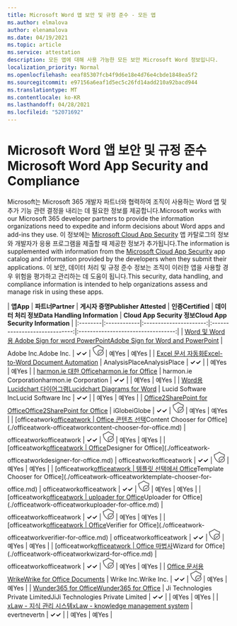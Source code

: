 ```yaml
---
title: Microsoft Word 앱 보안 및 규정 준수 - 모든 앱
ms.author: elmalova
author: elenamalova
ms.date: 04/19/2021
ms.topic: article
ms.service: attestation
description: 모든 앱에 대해 사용 가능한 모든 보안 Microsoft Word 정보입니다.
localization_priority: Normal
ms.openlocfilehash: eeaf85307fcb4f9d6e18e4d76e4cbde1848ea5f2
ms.sourcegitcommit: e97156a6eaf1d5ec5c26fd14add210a92bacd944
ms.translationtype: MT
ms.contentlocale: ko-KR
ms.lasthandoff: 04/28/2021
ms.locfileid: "52071692"
---
```

# <a name="microsoft-word-app-security-and-compliance"></a><span data-ttu-id="07a6b-103">Microsoft Word 앱 보안 및 규정 준수</span><span class="sxs-lookup"><span data-stu-id="07a6b-103">Microsoft Word App Security and Compliance</span></span>

<span data-ttu-id="07a6b-104">Microsoft는 Microsoft 365 개발자 파트너와 협력하여 조직이 사용하는 Word 앱 및 추가 기능 관련 결정을 내리는 데 필요한 정보를 제공합니다.</span><span class="sxs-lookup"><span data-stu-id="07a6b-104">Microsoft works with our Microsoft 365 developer partners to provide the information organizations need to expedite and inform decisions about Word apps and add-ins they use.</span></span> <span data-ttu-id="07a6b-105">이 정보에는 [Microsoft Cloud App Security](https://www.microsoft.com/en-us/enterprise-mobility-security/cloud-app-security) 앱 카탈로그의 정보와 개발자가 응용 프로그램을 제출할 때 제공한 정보가 추가됩니다.</span><span class="sxs-lookup"><span data-stu-id="07a6b-105">The information is supplemented with information from the [Microsoft Cloud App Security](https://www.microsoft.com/en-us/enterprise-mobility-security/cloud-app-security) app catalog and information provided by the developers when they submit their applications.</span></span> <span data-ttu-id="07a6b-106">이 보안, 데이터 처리 및 규정 준수 정보는 조직이 이러한 앱을 사용할 경우 위험을 평가하고 관리하는 데 도움이 됩니다.</span><span class="sxs-lookup"><span data-stu-id="07a6b-106">This security, data handling, and compliance information is intended to help organizations assess and manage risk in using these apps.</span></span>

| <span data-ttu-id="07a6b-107">**앱**</span><span class="sxs-lookup"><span data-stu-id="07a6b-107">**App**</span></span> | <span data-ttu-id="07a6b-108">**파트너**</span><span class="sxs-lookup"><span data-stu-id="07a6b-108">**Partner**</span></span> | <span data-ttu-id="07a6b-109">**게시자 증명**</span><span class="sxs-lookup"><span data-stu-id="07a6b-109">**Publisher Attested**</span></span> | <span data-ttu-id="07a6b-110">**인증**</span><span class="sxs-lookup"><span data-stu-id="07a6b-110">**Certified**</span></span> | <span data-ttu-id="07a6b-111">**데이터 처리 정보**</span><span class="sxs-lookup"><span data-stu-id="07a6b-111">**Data Handling Information**</span></span> | <span data-ttu-id="07a6b-112">**Cloud App Security 정보**</span><span class="sxs-lookup"><span data-stu-id="07a6b-112">**Cloud App Security Information**</span></span> |
|:--------|:------------|:----------------------:|:-----------------------------:|:----------------------------------:|
| [<span data-ttu-id="07a6b-113">Word 및 Word용 Adobe Sign for word PowerPoint</span><span class="sxs-lookup"><span data-stu-id="07a6b-113">Adobe Sign for Word and PowerPoint</span></span>](./adobe-inc-sign-for-word-and-powerpoint.md) | <span data-ttu-id="07a6b-114">Adobe Inc.</span><span class="sxs-lookup"><span data-stu-id="07a6b-114">Adobe Inc.</span></span> | <span data-ttu-id="07a6b-115">**✓**</span><span class="sxs-lookup"><span data-stu-id="07a6b-115">**✓**</span></span> | <img alt="Certified application badge" src="../media/certified-badge.png" height="25" width="25" /> | <span data-ttu-id="07a6b-116">예</span><span class="sxs-lookup"><span data-stu-id="07a6b-116">Yes</span></span> | <span data-ttu-id="07a6b-117">예</span><span class="sxs-lookup"><span data-stu-id="07a6b-117">Yes</span></span> |
| [<span data-ttu-id="07a6b-118">Excel 문서 자동화</span><span class="sxs-lookup"><span data-stu-id="07a6b-118">Excel-to-Word Document Automation</span></span>](./analysisplace-excel-to-word-document-automation.md) | <span data-ttu-id="07a6b-119">AnalysisPlace</span><span class="sxs-lookup"><span data-stu-id="07a6b-119">AnalysisPlace</span></span> | <span data-ttu-id="07a6b-120">**✓**</span><span class="sxs-lookup"><span data-stu-id="07a6b-120">**✓**</span></span> |  | <span data-ttu-id="07a6b-121">예</span><span class="sxs-lookup"><span data-stu-id="07a6b-121">Yes</span></span> | <span data-ttu-id="07a6b-122">예</span><span class="sxs-lookup"><span data-stu-id="07a6b-122">Yes</span></span> |
| [<span data-ttu-id="07a6b-123">harmon.ie 대한 Office</span><span class="sxs-lookup"><span data-stu-id="07a6b-123">harmon.ie for Office</span></span>](./harmonie-corporation-for-office.md) | <span data-ttu-id="07a6b-124">harmon.ie Corporation</span><span class="sxs-lookup"><span data-stu-id="07a6b-124">harmon.ie Corporation</span></span> | <span data-ttu-id="07a6b-125">**✓**</span><span class="sxs-lookup"><span data-stu-id="07a6b-125">**✓**</span></span> |  | <span data-ttu-id="07a6b-126">예</span><span class="sxs-lookup"><span data-stu-id="07a6b-126">Yes</span></span> | <span data-ttu-id="07a6b-127">예</span><span class="sxs-lookup"><span data-stu-id="07a6b-127">Yes</span></span> |
| [<span data-ttu-id="07a6b-128">Word용 Lucidchart 다이어그램</span><span class="sxs-lookup"><span data-stu-id="07a6b-128">Lucidchart Diagrams for Word</span></span>](./lucid-software-inc-lucidchart-diagrams-for-word.md) | <span data-ttu-id="07a6b-129">Lucid Software Inc</span><span class="sxs-lookup"><span data-stu-id="07a6b-129">Lucid Software Inc</span></span> | <span data-ttu-id="07a6b-130">**✓**</span><span class="sxs-lookup"><span data-stu-id="07a6b-130">**✓**</span></span> |  | <span data-ttu-id="07a6b-131">예</span><span class="sxs-lookup"><span data-stu-id="07a6b-131">Yes</span></span> | <span data-ttu-id="07a6b-132">예</span><span class="sxs-lookup"><span data-stu-id="07a6b-132">Yes</span></span> |
| [<span data-ttu-id="07a6b-133">Office2SharePoint for Office</span><span class="sxs-lookup"><span data-stu-id="07a6b-133">Office2SharePoint for Office</span></span>](./iglobe-office2sharepoint-for-office.md) | <span data-ttu-id="07a6b-134">iGlobe</span><span class="sxs-lookup"><span data-stu-id="07a6b-134">iGlobe</span></span> | <span data-ttu-id="07a6b-135">**✓**</span><span class="sxs-lookup"><span data-stu-id="07a6b-135">**✓**</span></span> | <img alt="Certified application badge" src="../media/certified-badge.png" height="25" width="25" /> | <span data-ttu-id="07a6b-136">예</span><span class="sxs-lookup"><span data-stu-id="07a6b-136">Yes</span></span> | <span data-ttu-id="07a6b-137">예</span><span class="sxs-lookup"><span data-stu-id="07a6b-137">Yes</span></span> |
| <span data-ttu-id="07a6b-138">[officeatwork</span><span class="sxs-lookup"><span data-stu-id="07a6b-138">[officeatwork</span></span> | <span data-ttu-id="07a6b-139">Office 콘텐츠 선택](./officeatwork-officeatworkcontent-chooser-for-office.md)</span><span class="sxs-lookup"><span data-stu-id="07a6b-139">Content Chooser for Office](./officeatwork-officeatworkcontent-chooser-for-office.md)</span></span> | <span data-ttu-id="07a6b-140">officeatwork</span><span class="sxs-lookup"><span data-stu-id="07a6b-140">officeatwork</span></span> | <span data-ttu-id="07a6b-141">**✓**</span><span class="sxs-lookup"><span data-stu-id="07a6b-141">**✓**</span></span> | <img alt="Certified application badge" src="../media/certified-badge.png" height="25" width="25" /> | <span data-ttu-id="07a6b-142">예</span><span class="sxs-lookup"><span data-stu-id="07a6b-142">Yes</span></span> | <span data-ttu-id="07a6b-143">예</span><span class="sxs-lookup"><span data-stu-id="07a6b-143">Yes</span></span> |
| <span data-ttu-id="07a6b-144">[officeatwork</span><span class="sxs-lookup"><span data-stu-id="07a6b-144">[officeatwork</span></span> | <span data-ttu-id="07a6b-145">Office](./officeatwork-officeatworkdesigner-for-office.md)</span><span class="sxs-lookup"><span data-stu-id="07a6b-145">Designer for Office](./officeatwork-officeatworkdesigner-for-office.md)</span></span> | <span data-ttu-id="07a6b-146">officeatwork</span><span class="sxs-lookup"><span data-stu-id="07a6b-146">officeatwork</span></span> | <span data-ttu-id="07a6b-147">**✓**</span><span class="sxs-lookup"><span data-stu-id="07a6b-147">**✓**</span></span> | <img alt="Certified application badge" src="../media/certified-badge.png" height="25" width="25" /> | <span data-ttu-id="07a6b-148">예</span><span class="sxs-lookup"><span data-stu-id="07a6b-148">Yes</span></span> | <span data-ttu-id="07a6b-149">예</span><span class="sxs-lookup"><span data-stu-id="07a6b-149">Yes</span></span> |
| <span data-ttu-id="07a6b-150">[officeatwork</span><span class="sxs-lookup"><span data-stu-id="07a6b-150">[officeatwork</span></span> | <span data-ttu-id="07a6b-151">템플릿 선택에서 Office](./officeatwork-officeatworktemplate-chooser-for-office.md)</span><span class="sxs-lookup"><span data-stu-id="07a6b-151">Template Chooser for Office](./officeatwork-officeatworktemplate-chooser-for-office.md)</span></span> | <span data-ttu-id="07a6b-152">officeatwork</span><span class="sxs-lookup"><span data-stu-id="07a6b-152">officeatwork</span></span> | <span data-ttu-id="07a6b-153">**✓**</span><span class="sxs-lookup"><span data-stu-id="07a6b-153">**✓**</span></span> | <img alt="Certified application badge" src="../media/certified-badge.png" height="25" width="25" /> | <span data-ttu-id="07a6b-154">예</span><span class="sxs-lookup"><span data-stu-id="07a6b-154">Yes</span></span> | <span data-ttu-id="07a6b-155">예</span><span class="sxs-lookup"><span data-stu-id="07a6b-155">Yes</span></span> |
| <span data-ttu-id="07a6b-156">[officeatwork</span><span class="sxs-lookup"><span data-stu-id="07a6b-156">[officeatwork</span></span> | <span data-ttu-id="07a6b-157">uploader for Office](./officeatwork-officeatworkuploader-for-office.md)</span><span class="sxs-lookup"><span data-stu-id="07a6b-157">Uploader for Office](./officeatwork-officeatworkuploader-for-office.md)</span></span> | <span data-ttu-id="07a6b-158">officeatwork</span><span class="sxs-lookup"><span data-stu-id="07a6b-158">officeatwork</span></span> | <span data-ttu-id="07a6b-159">**✓**</span><span class="sxs-lookup"><span data-stu-id="07a6b-159">**✓**</span></span> | <img alt="Certified application badge" src="../media/certified-badge.png" height="25" width="25" /> | <span data-ttu-id="07a6b-160">예</span><span class="sxs-lookup"><span data-stu-id="07a6b-160">Yes</span></span> | <span data-ttu-id="07a6b-161">예</span><span class="sxs-lookup"><span data-stu-id="07a6b-161">Yes</span></span> |
| <span data-ttu-id="07a6b-162">[officeatwork</span><span class="sxs-lookup"><span data-stu-id="07a6b-162">[officeatwork</span></span> | <span data-ttu-id="07a6b-163">Office](./officeatwork-officeatworkverifier-for-office.md)</span><span class="sxs-lookup"><span data-stu-id="07a6b-163">Verifier for Office](./officeatwork-officeatworkverifier-for-office.md)</span></span> | <span data-ttu-id="07a6b-164">officeatwork</span><span class="sxs-lookup"><span data-stu-id="07a6b-164">officeatwork</span></span> | <span data-ttu-id="07a6b-165">**✓**</span><span class="sxs-lookup"><span data-stu-id="07a6b-165">**✓**</span></span> | <img alt="Certified application badge" src="../media/certified-badge.png" height="25" width="25" /> | <span data-ttu-id="07a6b-166">예</span><span class="sxs-lookup"><span data-stu-id="07a6b-166">Yes</span></span> | <span data-ttu-id="07a6b-167">예</span><span class="sxs-lookup"><span data-stu-id="07a6b-167">Yes</span></span> |
| <span data-ttu-id="07a6b-168">[officeatwork</span><span class="sxs-lookup"><span data-stu-id="07a6b-168">[officeatwork</span></span> | <span data-ttu-id="07a6b-169">Office 마법사](./officeatwork-officeatworkwizard-for-office.md)</span><span class="sxs-lookup"><span data-stu-id="07a6b-169">Wizard for Office](./officeatwork-officeatworkwizard-for-office.md)</span></span> | <span data-ttu-id="07a6b-170">officeatwork</span><span class="sxs-lookup"><span data-stu-id="07a6b-170">officeatwork</span></span> | <span data-ttu-id="07a6b-171">**✓**</span><span class="sxs-lookup"><span data-stu-id="07a6b-171">**✓**</span></span> | <img alt="Certified application badge" src="../media/certified-badge.png" height="25" width="25" /> | <span data-ttu-id="07a6b-172">예</span><span class="sxs-lookup"><span data-stu-id="07a6b-172">Yes</span></span> | <span data-ttu-id="07a6b-173">예</span><span class="sxs-lookup"><span data-stu-id="07a6b-173">Yes</span></span> |
| [<span data-ttu-id="07a6b-174">Office 문서용 Wrike</span><span class="sxs-lookup"><span data-stu-id="07a6b-174">Wrike for Office Documents</span></span>](./wrike-inc-for-office-documents.md) | <span data-ttu-id="07a6b-175">Wrike Inc.</span><span class="sxs-lookup"><span data-stu-id="07a6b-175">Wrike Inc.</span></span> | <span data-ttu-id="07a6b-176">**✓**</span><span class="sxs-lookup"><span data-stu-id="07a6b-176">**✓**</span></span> | <img alt="Certified application badge" src="../media/certified-badge.png" height="25" width="25" /> | <span data-ttu-id="07a6b-177">예</span><span class="sxs-lookup"><span data-stu-id="07a6b-177">Yes</span></span> | <span data-ttu-id="07a6b-178">예</span><span class="sxs-lookup"><span data-stu-id="07a6b-178">Yes</span></span> |
| [<span data-ttu-id="07a6b-179">Wunder365 for Office</span><span class="sxs-lookup"><span data-stu-id="07a6b-179">Wunder365 for Office</span></span>](./jiji-technologies-private-limited-wunder365-for-office.md) | <span data-ttu-id="07a6b-180">Ji Technologies Private Limited</span><span class="sxs-lookup"><span data-stu-id="07a6b-180">JiJi Technologies Private Limited</span></span> | <span data-ttu-id="07a6b-181">**✓**</span><span class="sxs-lookup"><span data-stu-id="07a6b-181">**✓**</span></span> |  | <span data-ttu-id="07a6b-182">예</span><span class="sxs-lookup"><span data-stu-id="07a6b-182">Yes</span></span> | <span data-ttu-id="07a6b-183">예</span><span class="sxs-lookup"><span data-stu-id="07a6b-183">Yes</span></span> |
| [<span data-ttu-id="07a6b-184">xLaw - 지식 관리 시스템</span><span class="sxs-lookup"><span data-stu-id="07a6b-184">xLaw - knowledge management system</span></span>](./evertn-xlaw-knowledge-management-system.md) | <span data-ttu-id="07a6b-185">evertn</span><span class="sxs-lookup"><span data-stu-id="07a6b-185">evertn</span></span> | <span data-ttu-id="07a6b-186">**✓**</span><span class="sxs-lookup"><span data-stu-id="07a6b-186">**✓**</span></span> |  | <span data-ttu-id="07a6b-187">예</span><span class="sxs-lookup"><span data-stu-id="07a6b-187">Yes</span></span> | <span data-ttu-id="07a6b-188">예</span><span class="sxs-lookup"><span data-stu-id="07a6b-188">Yes</span></span> |
